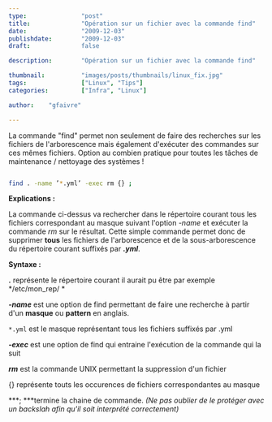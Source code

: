 ```yaml
---
type:               "post"
title:              "Opération sur un fichier avec la commande find"
date:               "2009-12-03"
publishdate:        "2009-12-03"
draft:              false

description:        "Opération sur un fichier avec la commande find"

thumbnail:          "images/posts/thumbnails/linux_fix.jpg"
tags:               ["Linux", "Tips"]
categories:         ["Infra", "Linux"]

author:    "gfaivre"

---
```


La commande "find" permet non seulement de faire des recherches sur les fichiers de l'arborescence mais également d'exécuter des commandes sur ces mêmes fichiers. Option au combien pratique pour toutes les tâches de maintenance / nettoyage des systèmes !

```bash

find . -name ’*.yml’ -exec rm {} ;
```

**Explications :**

La commande ci-dessus va rechercher dans le répertoire courant tous les fichiers correspondant au masque suivant l'option *-name* et exécuter la commande *rm* sur le résultat. Cette simple commande permet donc de supprimer **tous** les fichiers de l'arborescence et de la sous-arborescence du répertoire courant suffixés par ***.yml***.

**Syntaxe :**

**.** représente le répertoire courant il aurait pu être par exemple */etc/mon_rep/ *

***-name*** est une option de find permettant de faire une recherche à partir d'un **masque** ou **pattern** en anglais.

`*.yml` est le masque représentant tous les fichiers suffixés par .yml

***-exec*** est une option de find qui entraine l'exécution de la commande qui la suit

***rm*** est la commande UNIX permettant la suppression d'un fichier

{} représente touts les occurences de fichiers correspondantes au masque

***; ***termine la chaine de commande. *(Ne pas oublier de le protéger avec un backslah afin qu'il soit interprété correctement)*
